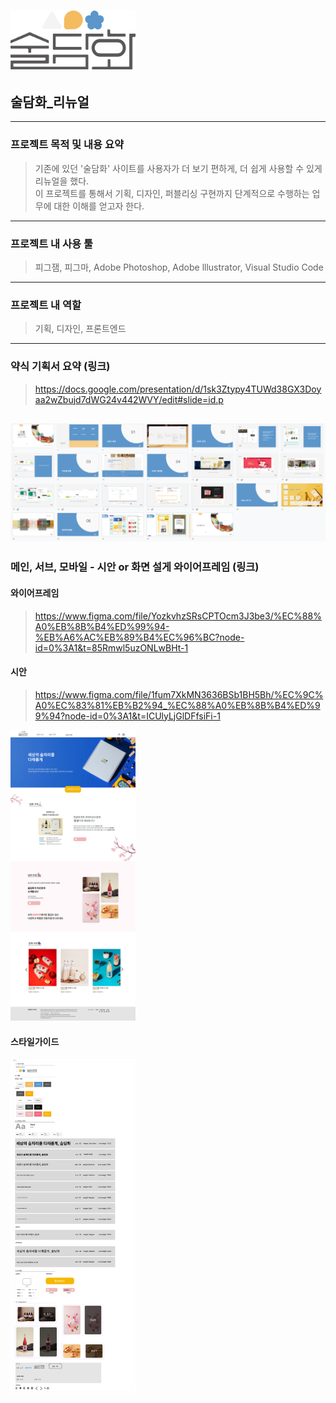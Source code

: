 # <img src=https://raw.githubusercontent.com/YooSangbum/project1/master/readme_img/sooldamhwa_logo.png width="200px">

## 술담화\_리뉴얼

---

### 프로젝트 목적 및 내용 요약

> 기존에 있던 '술담화' 사이트를 사용자가 더 보기 편하게, 더 쉽게 사용할 수 있게 리뉴얼을 했다. <br/>
> 이 프로젝트를 통해서 기획, 디자인, 퍼블리싱 구현까지 단계적으로 수행하는 업무에 대한 이해를 얻고자 한다.

---

### 프로젝트 내 사용 툴

> 피그잼, 피그마, Adobe Photoshop, Adobe lllustrator, Visual Studio Code

---

### 프로젝트 내 역할

> 기획, 디자인, 프론트엔드

---

### 약식 기획서 요약 (링크)

> https://docs.google.com/presentation/d/1sk3Ztypy4TUWd38GX3Doyaa2wZbujd7dWG24v442WVY/edit#slide=id.p

## <img src=https://raw.githubusercontent.com/YooSangbum/project1/master/readme_img/image.png width=600px>

### 메인, 서브, 모바일 - 시안 or 화면 설게 와이어프레임 (링크)

#### 와이어프레임

> https://www.figma.com/file/YozkvhzSRsCPTOcm3J3be3/%EC%88%A0%EB%8B%B4%ED%99%94-%EB%A6%AC%EB%89%B4%EC%96%BC?node-id=0%3A1&t=85Rmwl5uzONLwBHt-1

#### 시안

> https://www.figma.com/file/1fum7XkMN3636BSb1BH5Bh/%EC%9C%A0%EC%83%81%EB%B2%94_%EC%88%A0%EB%8B%B4%ED%99%94?node-id=0%3A1&t=ICUlyLjGlDFfsiFi-1

<img src=https://raw.githubusercontent.com/YooSangbum/project1/master/readme_img/index%EC%8B%9C%EC%95%88.jpg width=200px>

#### 스타일가이드

<img src=https://raw.githubusercontent.com/YooSangbum/project1/master/readme_img/%EC%9C%A0%EC%83%81%EB%B2%94_%EC%8A%A4%ED%83%80%EC%9D%BC%EA%B0%80%EC%9D%B4%EB%93%9C.jpg width=200px>
